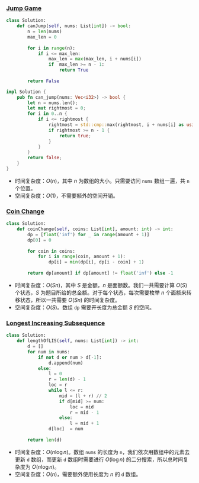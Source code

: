 ### [Jump Game](https://leetcode.cn/problems/jump-game/)

```python
class Solution:
    def canJump(self, nums: List[int]) -> bool:
        n = len(nums)
        max_len = 0
        
        for i in range(n):
            if i <= max_len:
                max_len = max(max_len, i + nums[i])
                if  max_len >= n - 1:
                    return True
                
        return False
```

```rust
impl Solution {
    pub fn can_jump(nums: Vec<i32>) -> bool {
        let n = nums.len();
        let mut rightmost = 0;
        for i in 0..n {
            if i <= rightmost {
                rightmost = std::cmp::max(rightmost, i + nums[i] as usize);
                if rightmost >= n - 1 {
                    return true;
                }
            }
        }
        return false;
    }
}
```

* 时间复杂度：$O(n)$，其中 $n$ 为数组的大小。只需要访问 `nums` 数组一遍，共 `n` 个位置。
* 空间复杂度：$O(1)$，不需要额外的空间开销。

### [ Coin Change](https://leetcode.cn/problems/coin-change/)

```python
class Solution:
    def coinChange(self, coins: List[int], amount: int) -> int:
        dp = [float('inf') for _ in range(amount + 1)]
        dp[0] = 0
        
        for coin in coins:
            for i in range(coin, amount + 1):
                dp[i] = min(dp[i], dp[i - coin] + 1)
                
        return dp[amount] if dp[amount] != float('inf') else -1
```

* 时间复杂度：$O(Sn)$，其中 $S$ 是金额，$n$ 是面额数。我们一共需要计算 $O(S)$ 个状态，$S$ 为题目所给的总金额。对于每个状态，每次需要枚举 $n$ 个面额来转移状态，所以一共需要 $O(Sn)$ 的时间复杂度。
* 空间复杂度：$O(S)$。数组 `dp` 需要开长度为总金额 $S$ 的空间。

### [Longest Increasing Subsequence](https://leetcode.cn/problems/longest-increasing-subsequence/)

```python
class Solution:
    def lengthOfLIS(self, nums: List[int]) -> int:
        d = []
        for num in nums:
            if not d or num > d[-1]:
                d.append(num)
            else:
                l = 0
                r = len(d) - 1
                loc = r
                while l <= r:
                    mid = (l + r) // 2
                    if d[mid] >= num:
                        loc = mid
                        r = mid - 1
                    else:
                        l = mid + 1
                d[loc]  = num
                
        return len(d)
```

* 时间复杂度：$O(n\log n)$。数组 `nums` 的长度为 `n`，我们依次用数组中的元素去更新 `d` 数组，而更新 `d` 数组时需要进行 $O(\log n)$ 的二分搜索，所以总时间复杂度为 $O(n\log n)$。
* 空间复杂度：$O(n)$，需要额外使用长度为 $n$ 的 `d` 数组。
